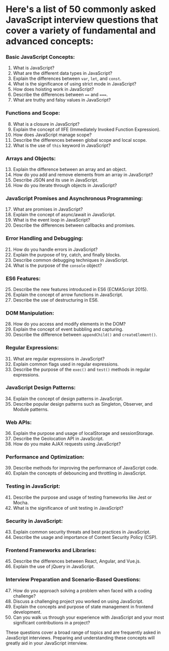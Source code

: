 # Here's a list of 50 commonly asked JavaScript interview questions that cover a variety of fundamental and advanced concepts:

### Basic JavaScript Concepts:

1. What is JavaScript?
2. What are the different data types in JavaScript?
3. Explain the differences between `var`, `let`, and `const`.
4. What is the significance of using strict mode in JavaScript?
5. How does hoisting work in JavaScript?
6. Describe the differences between `==` and `===`.
7. What are truthy and falsy values in JavaScript?

### Functions and Scope:

8. What is a closure in JavaScript?
9. Explain the concept of IIFE (Immediately Invoked Function Expression).
10. How does JavaScript manage scope?
11. Describe the differences between global scope and local scope.
12. What is the use of `this` keyword in JavaScript?

### Arrays and Objects:

13. Explain the difference between an array and an object.
14. How do you add and remove elements from an array in JavaScript?
15. Describe JSON and its use in JavaScript.
16. How do you iterate through objects in JavaScript?

### JavaScript Promises and Asynchronous Programming:

17. What are promises in JavaScript?
18. Explain the concept of async/await in JavaScript.
19. What is the event loop in JavaScript?
20. Describe the differences between callbacks and promises.

### Error Handling and Debugging:

21. How do you handle errors in JavaScript?
22. Explain the purpose of try, catch, and finally blocks.
23. Describe common debugging techniques in JavaScript.
24. What is the purpose of the `console` object?

### ES6 Features:

25. Describe the new features introduced in ES6 (ECMAScript 2015).
26. Explain the concept of arrow functions in JavaScript.
27. Describe the use of destructuring in ES6.

### DOM Manipulation:

28. How do you access and modify elements in the DOM?
29. Explain the concept of event bubbling and capturing.
30. Describe the difference between `appendChild()` and `createElement()`.

### Regular Expressions:

31. What are regular expressions in JavaScript?
32. Explain common flags used in regular expressions.
33. Describe the purpose of the `exec()` and `test()` methods in regular expressions.

### JavaScript Design Patterns:

34. Explain the concept of design patterns in JavaScript.
35. Describe popular design patterns such as Singleton, Observer, and Module patterns.

### Web APIs:

36. Explain the purpose and usage of localStorage and sessionStorage.
37. Describe the Geolocation API in JavaScript.
38. How do you make AJAX requests using JavaScript?

### Performance and Optimization:

39. Describe methods for improving the performance of JavaScript code.
40. Explain the concepts of debouncing and throttling in JavaScript.

### Testing in JavaScript:

41. Describe the purpose and usage of testing frameworks like Jest or Mocha.
42. What is the significance of unit testing in JavaScript?

### Security in JavaScript:

43. Explain common security threats and best practices in JavaScript.
44. Describe the usage and importance of Content Security Policy (CSP).

### Frontend Frameworks and Libraries:

45. Describe the differences between React, Angular, and Vue.js.
46. Explain the use of jQuery in JavaScript.

### Interview Preparation and Scenario-Based Questions:

47. How do you approach solving a problem when faced with a coding challenge?
48. Discuss a challenging project you worked on using JavaScript.
49. Explain the concepts and purpose of state management in frontend development.
50. Can you walk us through your experience with JavaScript and your most significant contributions in a project?

These questions cover a broad range of topics and are frequently asked in JavaScript interviews. Preparing and understanding these concepts will greatly aid in your JavaScript interview.